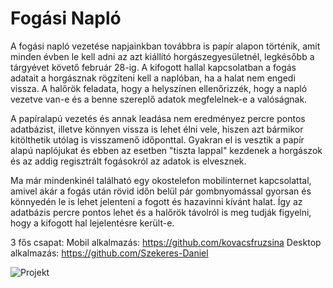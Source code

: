 # Fogási Napló

A fogási napló vezetése napjainkban továbbra is papír alapon történik, amit minden évben le kell adni az azt kiállító horgászegyesületnél, legkésőbb a tárgyévet követő február 28-ig. A kifogott hallal kapcsolatban a fogás  adatait a horgásznak rögzíteni kell a naplóban, ha a halat nem engedi vissza. A halőrök feladata, hogy a helyszínen ellenőrizzék, hogy a napló vezetve van-e és a benne szereplő adatok megfelelnek-e a valóságnak.

A papíralapú vezetés és annak leadása nem eredményez percre pontos adatbázist, illetve könnyen vissza is lehet élni vele, hiszen azt bármikor kitölthetik utólag is visszamenő időponttal. Gyakran el is vesztik a papír alapú naplójukat és ebben az esetben "tiszta lappal" kezdenek a horgászok és az addig regisztrált fogásokról az adatok is elvesznek.

Ma már mindenkinél található egy okostelefon mobilinternet kapcsolattal, amivel akár a fogás után rövid időn belül pár gombnyomással gyorsan és könnyedén le is lehet jelenteni a fogott és hazavinni kívánt halat. Így az adatbázis percre pontos lehet és a halőrök távolról is meg tudják figyelni, hogy a kifogott hal lejelentésre került-e.

3 fős csapat:
Mobil alkalmazás: https://github.com/kovacsfruzsina
Desktop alkalmazás: https://github.com/Szekeres-Daniel

![Projekt](https://user-images.githubusercontent.com/77957099/161478727-19f11223-c8a7-430e-8160-0bc542f24a51.jpg)
